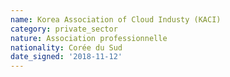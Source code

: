 ```yaml
---
name: Korea Association of Cloud Industy (KACI)
category: private_sector
nature: Association professionnelle 
nationality: Corée du Sud
date_signed: '2018-11-12'
---
```

    